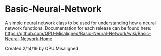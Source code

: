 # Basic-Neural-Network
A simple neural network class to be used for understanding how a neural network functions. Documentation for each release can be found here: https://github.com/QPU-Misaligned/Basic-Neural-Network/wiki/Basic-Neural-Network-Home

Created 2/14/19 by QPU Misaligned
